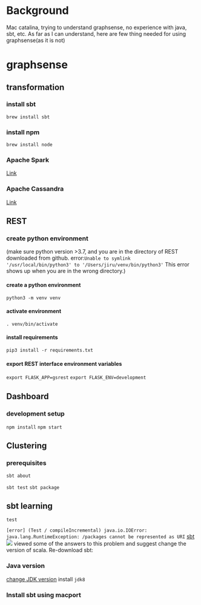 # Background
Mac catalina, trying to understand graphsense, no experience with java, sbt, etc. As far as I can understand, here are few thing needed for using graphsense(as it is not)
# graphsense
## transformation
### install sbt
`brew install sbt`
### install npm
`brew install node`
### Apache Spark
[Link](https://www.apache.org/dyn/closer.lua/spark/spark-3.0.0-preview2/spark-3.0.0-preview2-bin-hadoop2.7.tgz)
### Apache Cassandra
[Link](https://cassandra.apache.org/download/)
## REST
### create python environment
(make sure python version >3.7, and you are in the directory of REST downloaded from github.
error:`Unable to symlink '/usr/local/bin/python3' to '/Users/jiru/venv/bin/python3'`
This error shows up when you are in the wrong directory.)
#### create a python environment
`python3 -m venv venv`
#### activate environment
`. venv/bin/activate`
#### install requirements
`pip3 install -r requirements.txt`
#### export REST interface environment variables
`export FLASK_APP=gsrest`
`export FLASK_ENV=development`
## Dashboard
### development setup
`npm install`
`npm start`
## Clustering
### prerequisites
`sbt about`

`sbt test`
`sbt package`
## sbt learning
`test`

`[error] (Test / compileIncremental) java.io.IOError: java.lang.RuntimeException: /packages cannot be represented as URI`
[sbt](https://www.scala-sbt.org/download.html?_ga=2.163737023.1269010484.1587879876-1173452745.1587879876)
![](https://note.youdao.com/yws/api/personal/file/WEBa46f2946c555c4be516329a2b36fe26b?method=download&shareKey=25fa7a6a4b5e390f6773a4b8365ab7fb)
viewed some of the answers to this problem and suggest change the version of scala.
Re-download sbt:
### Java version
[change JDK version](https://xobo.org/macos-switch-default-java-jdk/)
install `jdk8`
### Install sbt using macport

